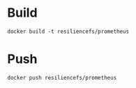 # Build
```
docker build -t resiliencefs/prometheus
```

# Push
```
docker push resiliencefs/prometheus
```
